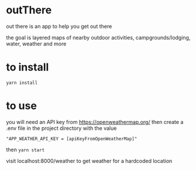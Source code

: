 # outThere

out there is an app to help you get out there

the goal is layered maps of nearby outdoor activities, campgrounds/lodging, water, weather and more

# to install
```yarn install```

# to use

you will need an API key from https://openweathermap.org/
then create a .env file in the project directory with the value

```"APP_WEATHER_API_KEY = [apiKeyFromOpenWeatherMap]"```

then
```yarn start```

visit localhost:8000/weather to get weather for a hardcoded location
